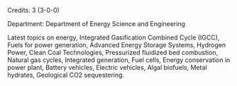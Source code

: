 Credits: 3 (3-0-0)

Department: Department of Energy Science and Engineering

Latest topics on energy, Integrated Gasification Combined Cycle (IGCC), Fuels for power generation, Advanced Energy Storage Systems, Hydrogen Power, Clean Coal Technologies, Pressurized fluidized bed combustion, Natural gas cycles, Integrated generation, Fuel cells, Energy conservation in power plant, Battery vehicles, Electric vehicles, Algal biofuels, Metal hydrates, Geological CO2 sequestering.